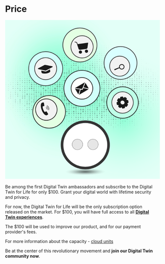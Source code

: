 # Price

![](img/dt_price.png)

Be among the first Digital Twin ambassadors and subscribe to the Digital Twin for Life for only $100. Grant your digital world with lifetime security and privacy.

For now, the Digital Twin for Life will be the only subscription option released on the market. For $100, you will have full access to all **[Digital Twin experiences](experiences)**.  

The $100 will be used to improve our product, and for our payment provider's fees. 

For more information about the capacity - [cloud units](threefold:cloud_units)

Be at the center of this revolutionary movement and **join our Digital Twin community now**. 